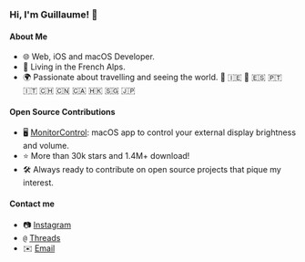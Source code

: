 ### Hi, I'm Guillaume! 👋

#### About Me

- 🌐 Web, iOS and macOS Developer.
- 📍 Living in the French Alps.
- 🌍 Passionate about travelling and seeing the world.
 🏴󠁧󠁢󠁳󠁣󠁴󠁿 🇮🇪 🏴󠁧󠁢󠁥󠁮󠁧󠁿 🇪🇸 🇵🇹 🇮🇹 🇨🇭 🇨🇳 🇨🇦 🇭🇰 🇸🇬 🇯🇵

#### Open Source Contributions

- 🖥️ [MonitorControl](https://github.com/MonitorControl/MonitorControl): macOS app to control your external display brightness and volume.
- ⭐ More than 30k stars and 1.4M+ download!
- 🛠️ Always ready to contribute on open source projects that pique my interest.

#### Contact me

- 📷 [Instagram](https://www.instagram.com/noir.blanc.gris/)
- `@` [Threads](https://www.threads.net/@noir.blanc.gris)
- ✉️ [Email](mailto:guillaume.broder@hotmail.fr)
